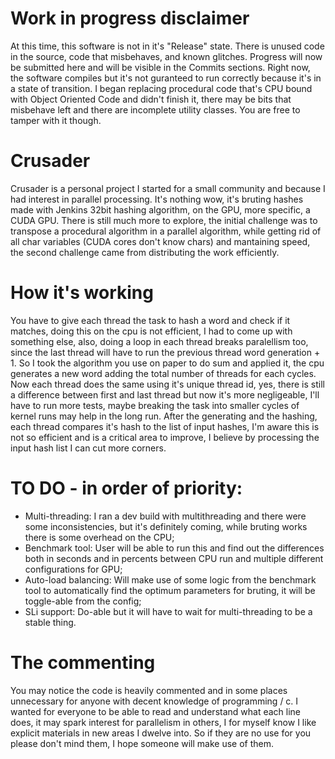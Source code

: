# Work in progress disclaimer
At this time, this software is not in it's "Release" state. There is unused code in the source, code that misbehaves, and known glitches. Progress will now be submitted here and will be visible in the Commits sections. Right now, the software compiles but it's not guranteed to run correctly because it's in a state of transition. I began replacing procedural code that's CPU bound with Object Oriented Code and didn't finish it, there may be bits that misbehave left and there are incomplete utility classes. You are free to tamper with it though.

# Crusader
Crusader is a personal project I started for a small community and because I had interest in parallel processing. It's nothing wow, it's bruting hashes made with Jenkins 32bit hashing algorithm, on the GPU, more specific, a CUDA GPU. There is still much more to explore, the initial challenge was to transpose a procedural algorithm in a parallel algorithm, while getting rid of all char variables (CUDA cores don't know chars) and mantaining speed, the second challenge came from distributing the work efficiently.

# How it's working
You have to give each thread the task to hash a word and check if it matches, doing this on the cpu is not efficient, I had to come up with something else, also, doing a loop in each thread breaks paralellism too, since the last thread will have to run the previous thread word generation + 1. So I took the algorithm you use on paper to do sum and applied it, the cpu generates a new word adding the total number of threads for each cycles. Now each thread does the same using it's unique thread id, yes, there is still a difference between first and last thread but now it's more negligeable, I'll have to run more tests, maybe breaking the task into smaller cycles of kernel runs may help in the long run.
After the generating and the hashing, each thread compares it's hash to the list of input hashes, I'm aware this is not so efficient and is a critical area to improve, I believe by processing the input hash list I can cut more corners.


# TO DO - in order of priority:
- Multi-threading: I ran a dev build with multithreading and there were some inconsistencies, but it's definitely coming, while bruting works there is some overhead on the CPU;
- Benchmark tool: User will be able to run this and find out the differences both in seconds and in percents between CPU run and multiple different configurations for GPU;
- Auto-load balancing: Will make use of some logic from the benchmark tool to automatically find the optimum parameters for bruting, it will be toggle-able from the config;
- SLi support: Do-able but it will have to wait for multi-threading to be a stable thing.


# The commenting
You may notice the code is heavily commented and in some places unnecessary for anyone with decent knowledge of programming / c. I wanted for everyone to be able to read and understand what each line does, it may spark interest for parallelism in others, I for myself know I like explicit materials in new areas I dwelve into. So if they are no use for you please don't mind them, I hope someone will make use of them.
